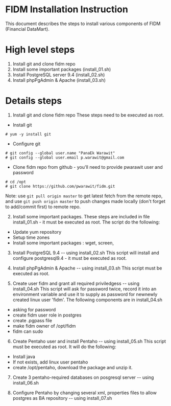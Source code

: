 FIDM Installation Instruction
====
This document describes the steps to install various components of FIDM (Financial DataMart). 

# High level steps
1. Install git and clone fidm repo
1. Install some important packages (install_01.sh)
1. Install PostgreSQL server 9.4 (install_02.sh)
1. Install phpPgAdmin & Apache (install_03.sh)

# Details steps
1. Install git and clone fidm repo
These steps need to be executed as root. 

  * Install git
  ```
  # yum -y install git
  ```
  
  * Configure git 
  ```
  # git config --global user.name "PanaEk Warawit"
  # git config --global user.email p.warawit@gmail.com
  ```
  
  * Clone fidm repo from github - you'll need to provide pwarawit user and password
  ```
  # cd /opt
  # git clone https://github.com/pwarawit/fidm.git
  ```
  Note: use `git pull origin master` to get latest fetch from the remote repo, and use `git push origin master` to push changes made locally (don't forget to add/commit first) to remote repo.

2. Install some important packages. 
These steps are included in file install_01.sh - it must be executed as root. The script do the following:
  * Update yum repository
  * Setup time zones 
  * Install some important packages : wget, screen, 

3. Install PostgreSQL 9.4 -- using install_02.sh
This script will install and configure postgresql9.4  - it must be executed as root.

4. Install phpPgAdmin & Apache -- using install_03.sh
This script must be executed as root.

5. Create user fidm and grant all required priviledgess -- using install_04.sh
This script will ask for password twice, record it into an environment variable and use it to supply as password for newnewly created linux user 'fidm'. The following components are in install_04.sh
  * asking for password
  * create fidm user role in postgres
  * create .pgpass file
  * make fidm owner of /opt/fidm
  * fidm can sudo

6. Create Pentaho user and install Pentaho -- using install_05.sh
This script must be executed as root. It will do the following:
  * Install java
  * If not exists, add linux user pentaho 
  * create /opt/pentaho, download the package and unzip it.

7. Create 3 pentaho-required databases on posgresql server -- using install_06.sh

8. Configure Pentaho by changing several xml, properties files to allow postgres as BA repository -- using install_07.sh

